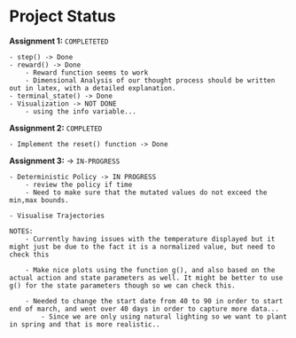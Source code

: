 # Project Status

**Assignment 1:** `COMPLETETED`

    - step() -> Done
    - reward() -> Done
        - Reward function seems to work
        - Dimensional Analysis of our thought process should be written out in latex, with a detailed explanation.
    - terminal_state() -> Done
    - Visualization -> NOT DONE
        - using the info variable...

**Assignment 2:** `COMPLETED`

    - Implement the reset() function -> Done

**Assignment 3:** -> `IN-PROGRESS`

    - Deterministic Policy -> IN PROGRESS
        - review the policy if time 
        - Need to make sure that the mutated values do not exceed the min,max bounds.

    - Visualise Trajectories

    NOTES:
        - Currently having issues with the temperature displayed but it might just be due to the fact it is a normalized value, but need to check this

        - Make nice plots using the function g(), and also based on the actual action and state parameters as well. It might be better to use g() for the state parameters though so we can check this.

        - Needed to change the start date from 40 to 90 in order to start end of march, and went over 40 days in order to capture more data...
            - Since we are only using natural lighting so we want to plant in spring and that is more realistic..
